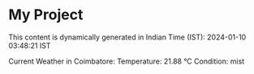 # My Project

This content is dynamically generated in Indian Time (IST): 2024-01-10 03:48:21 IST


Current Weather in Coimbatore:
Temperature: 21.88 °C
Condition: mist
